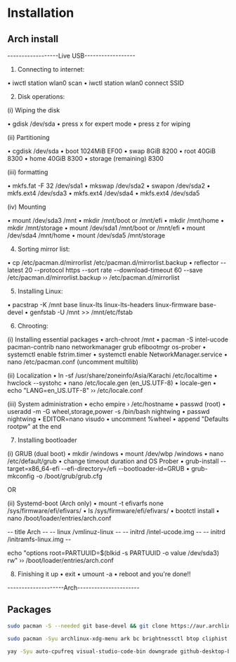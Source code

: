 # Installation
## Arch install
------------------Live USB------------------

1. Connecting to internet:

• iwctl station wlan0 scan
• iwctl station wlan0 connect SSID


2. Disk operations:

(i) Wiping the disk

• gdisk /dev/sda
• press x for expert mode
• press z for wiping


(ii) Partitioning

• cgdisk /dev/sda
• boot 1024MiB EF00
• swap 8GiB 8200
• root 40GiB 8300
• home 40GiB 8300
• storage (remaining) 8300


(iii) formatting

• mkfs.fat -F 32 /dev/sda1
• mkswap /dev/sda2
• swapon /dev/sda2
• mkfs.ext4 /dev/sda3
• mkfs.ext4 /dev/sda4
• mkfs.ext4 /dev/sda5


(iv) Mounting

• mount /dev/sda3 /mnt
• mkdir /mnt/boot or /mnt/efi
• mkdir /mnt/home
• mkdir /mnt/storage
• mount /dev/sda1 /mnt/boot or /mnt/efi
• mount /dev/sda4 /mnt/home
• mount /dev/sda5 /mnt/storage


4. Sorting mirror list:

• cp /etc/pacman.d/mirrorlist /etc/pacman.d/mirrorlist.backup
• reflector --latest 20 --protocol https --sort rate --download-timeout 60 --save /etc/pacman.d/mirrorlist.backup ›› /etc/pacman.d/mirrorlist


5. Installing Linux:

• pacstrap -K /mnt base linux-lts linux-lts-headers linux-firmware base-devel
• genfstab -U /mnt >> /mnt/etc/fstab


6. Chrooting:

(i) Installing essential packages
• arch-chroot /mnt
• pacman -S intel-ucode pacman-contrib nano networkmanager grub efibootmgr os-prober
• systemctl enable fstrim.timer
• systemctl enable NetworkManager.service
• nano /etc/pacman.conf (uncomment multilib)

(ii) Localization
• ln -sf /usr/share/zoneinfo/Asia/Karachi /etc/localtime
• hwclock --systohc
• nano /etc/locale.gen (en_US.UTF-8)
• locale-gen
• echo "LANG=en_US.UTF-8" ›› /etc/locale.conf

(iii) System administration
• echo empire › /etc/hostname
• passwd (root)
• useradd -m -G wheel,storage,power -s /bin/bash nightwing
• passwd nightwing
• EDITOR=nano visudo
• uncomment  %wheel
• append "Defaults rootpw" at the end


7. Installing bootloader

(i) GRUB (dual boot)
• mkdir /windows
• mount /dev/wbp /windows
• nano /etc/default/grub
• change timeout duration and OS Prober
• grub-install --target=x86_64-efi --efi-directory=/efi --bootloader-id=GRUB
• grub-mkconfig -o /boot/grub/grub.cfg

OR

(ii) Systemd-boot (Arch only)
• mount -t efivarfs none /sys/firmware/efi/efivars/
• ls /sys/firmware/efi/efivars/
• bootctl install
• nano /boot/loader/entries/arch.conf

--  title           Arch                           --
--  linux         /vmlinuz-linux           --
--  initrd        /intel-ucode.img       --
--  initrd        /initramfs-linux.img  --

echo "options root=PARTUUID=$(blkid -s PARTUUID -o value /dev/sda3) rw" ›› /boot/loader/entries/arch.conf


8. Finishing it up
• exit
• umount -a
• reboot and you're done!!

--------------------Arch----------------------



## Packages

```sh
sudo pacman -S --needed git base-devel && git clone https://aur.archlinux.org/yay.git && cd yay && makepkg -si
```



```sh
sudo pacman -Syu archlinux-xdg-menu ark bc brightnessctl btop cliphist dolphin evince fastfetch feh github-cli grim hypridle hyprland hyprlock hyprpicker hyprpolkitagent imagemagick jq playerctl qt5ct qt6ct rofi satty sddm slurp starship tesseract udiskie ufw unzip uwsm vim vlc wl-clip-persist xdg-desktop-portal-gtk xdg-desktop-portal-hyprland xdg-user-dirs
```



```sh
yay -Syu auto-cpufreq visual-studio-code-bin downgrade github-desktop-bin google-chrome hyprls-git localsend-bin matugen-bin noctalia-shell spotify wlogout
```
